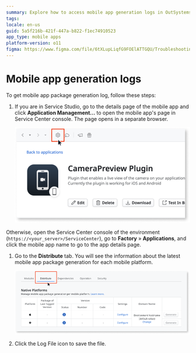 ```yaml
---
summary: Explore how to access mobile app generation logs in OutSystems 11 (O11) for troubleshooting and monitoring.
tags:
locale: en-us
guid: 5a5f216b-421f-447a-b822-f1ec74910523
app_type: mobile apps
platform-version: o11
figma: https://www.figma.com/file/6tXLupLiqfG9FOElATTGQU/Troubleshooting?node-id=3327:538
---
```

# Mobile app generation logs

To get mobile app package generation log, follow these steps:

1. If you are in Service Studio, go to the details page of the mobile app and click **Application Management...** to open the mobile app's page in Service Center console. The page opens in a separate browser.

    ![Screenshot highlighting the 'Application Management...' option in Service Studio to access mobile app details in Service Center.](images/application-management-ss.png "Accessing Application Management in Service Studio")

Otherwise, open the Service Center console of the environment (`https://<your_server>/ServiceCenter`), go to **Factory** » **Applications**, and click the mobile app name to go to the app details page.

1. Go to the **Distribute** tab. You will see the information about the latest mobile app package generation for each mobile platform.

    ![Screenshot of the Native Platforms tab in Service Center showing where to find the log file icon for mobile app package generation.](images/mobile-app-package-sc.png "Native Platforms Tab in Service Center")

1. Click the Log File icon to save the file.
